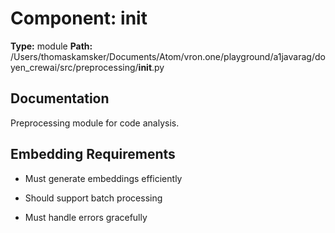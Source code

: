 # Component: __init__

**Type:** module
**Path:** /Users/thomaskamsker/Documents/Atom/vron.one/playground/a1javarag/doyen_crewai/src/preprocessing/__init__.py


## Documentation
Preprocessing module for code analysis.















## Embedding Requirements

- Must generate embeddings efficiently

- Should support batch processing

- Must handle errors gracefully

 
